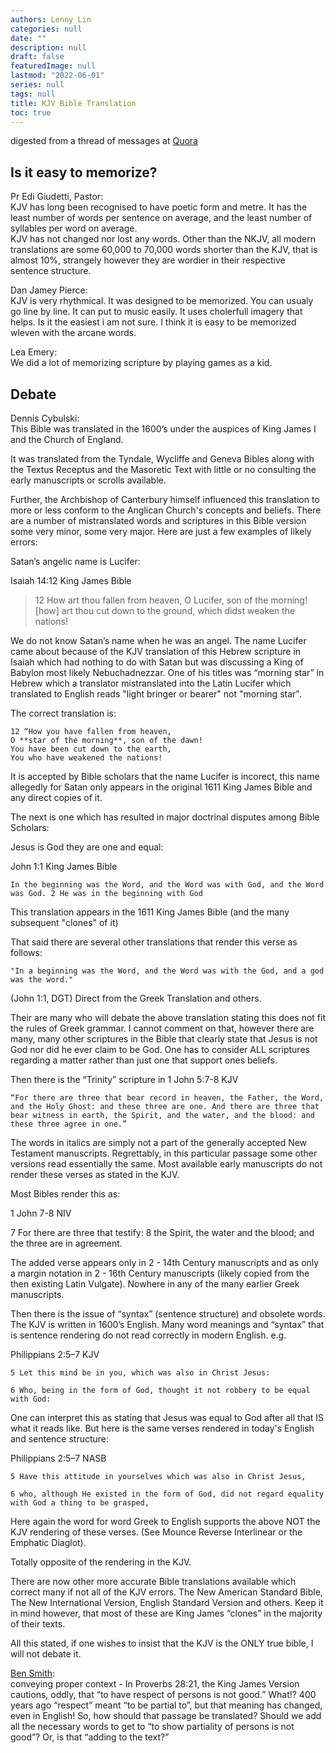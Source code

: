 ```yaml
---
authors: Lenny Lin
categories: null
date: ""
description: null
draft: false
featuredImage: null
lastmod: "2022-06-01"
series: null
tags: null
title: KJV Bible Translation
toc: true
---
```

digested from a thread of messages at [Quora](https://www.quora.com/Is-KJV-the-easiest-translation-to-memorize)
<!--more-->

## Is it easy to memorize?
Pr Edi Giudetti, Pastor:  
KJV has long been recognised to have poetic form and metre.  It has the least number of words per sentence on average, and the least number of syllables per word on average.  
KJV has not changed nor lost any words. Other than the NKJV, all modern translations are some 60,000 to 70,000 words shorter than the KJV, that is almost 10%, strangely however they are wordier in their respective sentence structure.   

Dan Jamey Pierce:  
KJV is very rhythmical.  It was designed to be memorized.  You can usualy go line by line. It can put to music easily. It uses cholerfull imagery that helps. Is it the easiest i am not sure. I think it is easy to be memorized wleven with the arcane words.  

Lea Emery:  
We did a lot of memorizing scripture by playing games as a kid.  



## Debate
Dennis Cybulski:  
This Bible was translated in the 1600’s under the auspices of King James I and the Church of England.  

It was translated from the Tyndale, Wycliffe and Geneva Bibles along with the Textus Receptus and the Masoretic Text with little or no consulting the early manuscripts or scrolls available.  

Further, the Archbishop of Canterbury himself influenced this translation to more or less conform to the Anglican Church's concepts and beliefs. There are a number of mistranslated words and scriptures in this Bible version some very minor, some very major. Here are just a few examples of likely errors:  

Satan’s angelic name is Lucifer:  

Isaiah 14:12 King James Bible

>12 How art thou fallen from heaven, O Lucifer, son of the morning! [how] art thou cut down to the ground, which didst weaken the nations!  

We do not know Satan’s name when he was an angel. The name Lucifer came about because of the KJV translation of this Hebrew scripture in Isaiah which had nothing to do with Satan but was discussing a King of Babylon most likely Nebuchadnezzar. One of his titles was “morning star” in Hebrew which a translator mistranslated into the Latin Lucifer which translated to English reads "light bringer or bearer" not "morning star".

The correct translation is:

    12 “How you have fallen from heaven,
    O **star of the morning**, son of the dawn!
    You have been cut down to the earth,
    You who have weakened the nations!

It is accepted by Bible scholars that the name Lucifer is incorect, this name allegedly for Satan only appears in the original 1611 King James Bible and any direct copies of it.  

The next is one which has resulted in major doctrinal disputes among Bible Scholars:  

Jesus is God they are one and equal:  

John 1:1 King James Bible

    In the beginning was the Word, and the Word was with God, and the Word was God. 2 He was in the beginning with God  

This translation appears in the 1611 King James Bible (and the many subsequent "clones" of it)  

That said there are several other translations that render this verse as follows:  

    "In a beginning was the Word, and the Word was with the God, and a god was the word."

(John 1:1, DGT) Direct from the Greek Translation and others.  

Their are many who will debate the above translation stating this does not fit the rules of Greek grammar. I cannot comment on that, however there are many, many other scriptures in the Bible that clearly state that Jesus is not God nor did he ever claim to be God. One has to consider ALL scriptures regarding a matter rather than just one that support ones beliefs.  

Then there is the “Trinity” scripture in 1 John 5:7-8 KJV  

    “For there are three that bear record in heaven, the Father, the Word, and the Holy Ghost: and these three are one. And there are three that bear witness in earth, the Spirit, and the water, and the blood: and these three agree in one.”  

The words in italics are simply not a part of the generally accepted New Testament manuscripts. Regrettably, in this particular passage some other versions read essentially the same. Most available early manuscripts do not render these verses as stated in the KJV.  

Most Bibles render this as:  

1 John 7-8 NIV

7 For there are three that testify: 8 the Spirit, the water and the blood; and the three are in agreement.

The added verse appears only in 2 - 14th Century manuscripts and as only a margin notation in 2 - 16th Century manuscripts (likely copied from the then existing Latin Vulgate). Nowhere in any of the many earlier Greek manuscripts.

Then there is the issue of “syntax” (sentence structure) and obsolete words. The KJV is written in 1600’s English. Many word meanings and “syntax” that is sentence rendering do not read correctly in modern English. e.g.

Philippians 2:5–7 KJV

    5 Let this mind be in you, which was also in Christ Jesus:

    6 Who, being in the form of God, thought it not robbery to be equal with God:

One can interpret this as stating that Jesus was equal to God after all that IS what it reads like. But here is the same verses rendered in today's English and sentence structure:

Philippians 2:5–7 NASB

    5 Have this attitude in yourselves which was also in Christ Jesus,

    6 who, although He existed in the form of God, did not regard equality with God a thing to be grasped,

Here again the word for word Greek to English supports the above NOT the KJV rendering of these verses. (See Mounce Reverse Interlinear or the Emphatic Diaglot).

Totally opposite of the rendering in the KJV.

There are now other more accurate Bible translations available which correct many if not all of the KJV errors. The New American Standard Bible, The New International Version, English Standard Version and others. Keep it in mind however, that most of these are King James “clones” in the majority of their texts.

All this stated, if one wishes to insist that the KJV is the ONLY true bible, I will not debate it.  


[Ben Smith](https://www.quora.com/Which-English-bible-translation-will-be-the-easiest-to-memorize-the-psalms):  
conveying proper context - In Proverbs 28:21, the King James Version cautions, oddly, that “to have respect of persons is not good.” What!? 400 years ago “respect” meant “to be partial to”, but that meaning has changed, even in English! So, how should that passage be translated? Should we add all the necessary words to get to “to show partiality of persons is not good”? Or, is that “adding to the text?”